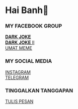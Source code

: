 # Hai Banh👋

### MY FACEBOOK GROUP
<html>
  <head>
  </head>
<div id="widget ">
  <div class="btn-o bg" data-scribe="component:button" style="width: 100%;"><a href="https://www.facebook.com/groups/675099973450801//" class="btn" id="b"><i class="fa fa-𝐃𝐀𝐑𝐊 𝐉𝐎𝐊𝐄 ft14"></i><span class="label" id="l">𝐃𝐀𝐑𝐊 𝐉𝐎𝐊𝐄</span></a></div>
</div>

  
  <div><i class="fa fa-𝐃𝐀𝐑𝐊 𝐉𝐎𝐊𝐄 ft60 clr-prl"></i> </div>
<html>
  <head>
  </head>
<div id="widget ">
  <div class="btn-o bg" data-scribe="component:button" style="width: 100%;"><a href="https://facebook.com/groups/1051507325706966//" class="btn" id="b"><i class="fa fa-𝐃𝐀𝐑𝐊 𝐉𝐎𝐊𝐄 II ft14"></i><span class="label" id="l">𝐃𝐀𝐑𝐊 𝐉𝐎𝐊𝐄 II</span></a></div>
</div>

  
  <div><i class="fa fa-𝐃𝐀𝐑𝐊 𝐉𝐎𝐊𝐄 II ft60 clr-prl"></i> </div>
<html>
  <head>
  </head>
<div id="widget ">
  <div class="btn-o bg" data-scribe="component:button" style="width: 100%;"><a href="https://facebook.com/groups/7530081010395805//" class="btn" id="b"><i class="fa fa-UMAT MEME ft14"></i><span class="label" id="l">UMAT MEME</span></a></div>
</div>

  
  <div><i class="fa fa-UMAT MEME ft60 clr-prl"></i> </div>

### MY SOCIAL MEDIA
<html>
  <head>
  </head>
<div id="widget ">
  <div class="btn-o bg" data-scribe="component:button" style="width: 100%;"><a href="https://www.instagram.com/umat.dark.joke/" class="btn" id="b"><i class="fa fa-INSTAGRAM ft14"></i><span class="label" id="l">INSTAGRAM</span></a></div>
</div>

  
  <div><i class="fa fa-INSTAGRAM ft60 clr-prl"></i> </div>
<html>
  <head>
  </head>
<div id="widget ">
  <div class="btn-o bg" data-scribe="component:button" style="width: 100%;"><a href="https://t.me/UmatDarkJoke/" class="btn" id="b"><i class="fa fa-TELEGRAM ft14"></i><span class="label" id="l">TELEGRAM</span></a></div>
</div>

  
  <div><i class="fa fa-TELEGRAM ft60 clr-prl"></i> </div>

### TINGGALKAN TANGGAPAN
<html>
  <head>
  </head>
<div id="widget ">
  <div class="btn-o bg" data-scribe="component:button" style="width: 100%;"><a href="https://secreto.site/id/ahts85/" class="btn" id="b"><i class="fa fa-TULIS PESAN ft14"></i><span class="label" id="l">TULIS PESAN</span></a></div>
</div>

  
  <div><i class="fa fa-TULIS PESAN ft60 clr-prl"></i> </div>
  
